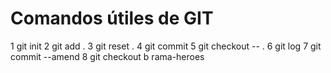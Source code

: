 # Comandos útiles de GIT

1  git init
2 git add .
3 git reset .
4 git commit
5 git checkout -- .
6 git log
7 git commit --amend
8 git checkout b rama-heroes